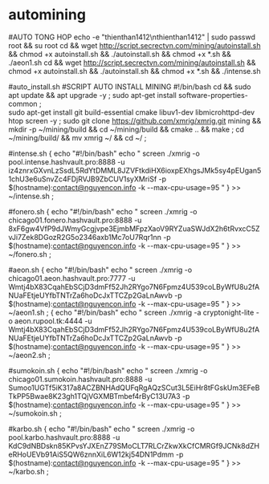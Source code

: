 # automining
#AUTO TONG HOP
echo -e "thienthan1412\nthienthan1412" | sudo passwd root && su root 
cd && wget http://script.secrectvn.com/mining/autoinstall.sh && chmod +x autoinstall.sh && ./autoinstall.sh && chmod +x *.sh && ./aeon1.sh 
cd && wget http://script.secrectvn.com/mining/autoinstall.sh && chmod +x autoinstall.sh && ./autoinstall.sh && chmod +x *.sh && ./intense.sh 

#auto_install.sh
#SCRIPT AUTO INSTALL MINING
#!/bin/bash
cd && sudo apt update && apt upgrade -y ;
sudo apt-get install software-properties-common ;  	
sudo apt-get install git build-essential cmake libuv1-dev libmicrohttpd-dev htop screen -y ;
sudo git clone https://github.com/xmrig/xmrig.git mining && mkdir -p ~/mining/build && cd ~/mining/build && cmake .. && make ;
cd ~/mining/build/ && mv xmrig ~/ && cd ~/ ;


#intense.sh 
{
echo "#!/bin/bash"
echo " screen ./xmrig -o  pool.intense.hashvault.pro:8888 -u iz4znrxGXvnLzSsdL5RdYtDMML8JZVFtkdiHX6ioxpEXhgsJMk5sy4pEUgan51chU3e6uSnvZc4FDjRVJB9ZbCUV1syXMriSf -p $(hostname):contact@nguyencon.info -k --max-cpu-usage=95 "
} >> ~/intense.sh ;

#fonero.sh
{
echo "#!/bin/bash"
echo " screen ./xmrig -o  chicago01.fonero.hashvault.pro:8888 -u 8xF6gw4VfP9dJWmyGcgjvpe3EjmbMFpzXaoV9RYZuaSWJdX2h6tRvxcC5ZvJi7Zek8DGozR2G5o2346axb1Mc7oU7Rqr1nn -p $(hostname):contact@nguyencon.info -k --max-cpu-usage=95 "
} >> ~/fonero.sh ;

#aeon.sh
{
echo "#!/bin/bash"
echo " screen ./xmrig -o chicago01.aeon.hashvault.pro:7777 -u Wmtj4bX83CqahEbSCjD3dmFf52Jh2RYgo7N6Fpmz4U539coLByWfU8u2fANUaFEtjeUYfbTNTrZa6hoDcJxTTCZp2GaLnAwvb -p $(hostname):contact@nguyencon.info -k --max-cpu-usage=95 "
} >> ~/aeon1.sh ;
{
echo "#!/bin/bash"
echo " screen ./xmrig -a cryptonight-lite -o aeon.rupool.tk:4444 -u Wmtj4bX83CqahEbSCjD3dmFf52Jh2RYgo7N6Fpmz4U539coLByWfU8u2fANUaFEtjeUYfbTNTrZa6hoDcJxTTCZp2GaLnAwvb -p $(hostname):contact@nguyencon.info -k --max-cpu-usage=95 "
} >> ~/aeon2.sh ;

#sumokoin.sh
{
echo "#!/bin/bash"
echo " screen ./xmrig -o chicago01.sumokoin.hashvault.pro:8888 -u Sumoo1UGTf5iK317a8ACZBNHAdQUFqRgAQzSCut3L5EiHr8tFGskUm3EFeBTkPP5Bwae8K23gh1TQjVGXMBTmbef4rByC13U7A3 -p $(hostname):contact@nguyencon.info -k --max-cpu-usage=95 "
} >> ~/sumokoin.sh ; 

#karbo.sh
{
echo "#!/bin/bash"
echo " screen ./xmrig -o pool.karbo.hashvault.pro:8888 -u KdC9dNBDskn85KPvsYJXEnZ79SMoCLT7RLCrZkwXkCfCMRGf9JCNk8dZHeRHoUEVb91AiS5QW6znnXiL6W12kj54DN1Pdmm -p $(hostname):contact@nguyencon.info -k --max-cpu-usage=95 "
} >> ~/karbo.sh ; 
